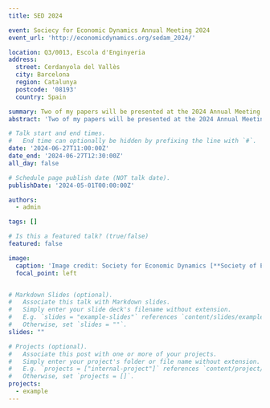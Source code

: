 ```yaml
---
title: SED 2024

event: Sociecy for Economic Dynamics Annual Meeting 2024
event_url: 'http://economicdynamics.org/sedam_2024/'

location: Q3/0013, Escola d'Enginyeria
address:
  street: Cerdanyola del Vallès
  city: Barcelona
  region: Catalunya
  postcode: '08193'
  country: Spain

summary: Two of my papers will be presented at the 2024 Annual Meeting of the SED. I will present "The Micro-Aggregated Profit Share", and Chari will present "On the Efficiency of Competitive Equilibria with Pandemics."
abstract: 'Two of my papers will be presented at the 2024 Annual Meeting of the SED. I will present "The Micro-Aggregated Profit Share", and Chari will present "On the Efficiency of Competitive Equilibria with Pandemics." Information for my presentation is provided below. '

# Talk start and end times.
#   End time can optionally be hidden by prefixing the line with `#`.
date: '2024-06-27T11:00:00Z'
date_end: '2024-06-27T12:30:00Z'
all_day: false

# Schedule page publish date (NOT talk date).
publishDate: '2024-05-01T00:00:00Z'

authors:
  - admin

tags: []

# Is this a featured talk? (true/false)
featured: false

image:
  caption: 'Image credit: Society for Economic Dynamics [**Society of Economic Dynamics**](http://economicdynamics.org/sedam_2024/)'
  focal_point: left


# Markdown Slides (optional).
#   Associate this talk with Markdown slides.
#   Simply enter your slide deck's filename without extension.
#   E.g. `slides = "example-slides"` references `content/slides/example-slides.md`.
#   Otherwise, set `slides = ""`.
slides: ""

# Projects (optional).
#   Associate this post with one or more of your projects.
#   Simply enter your project's folder or file name without extension.
#   E.g. `projects = ["internal-project"]` references `content/project/deep-learning/index.md`.
#   Otherwise, set `projects = []`.
projects:
  - example
---
```






